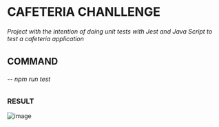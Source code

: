 # CAFETERIA CHANLLENGE
###### Project with the intention of doing unit tests with Jest and Java Script to test a cafeteria application

## COMMAND
###### -- npm run test

### RESULT 
![image](https://github.com/AmandaDev25/Desafio-Amanda-Luiza/assets/138495890/55386a39-d49a-4d7d-a239-d4d92859fef1)


